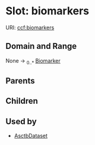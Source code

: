 
# Slot: biomarkers



URI: [ccf:biomarkers](http://purl.org/ccf/biomarkers)


## Domain and Range

None &#8594;  <sub>0..\*</sub> [Biomarker](Biomarker.md)

## Parents


## Children


## Used by

 * [AsctbDataset](AsctbDataset.md)
